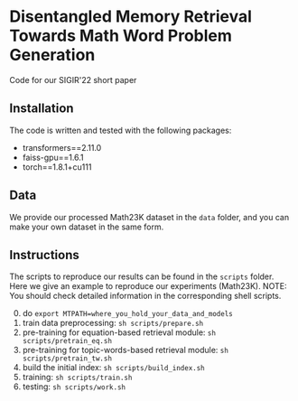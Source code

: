 # Disentangled Memory Retrieval Towards Math Word Problem Generation

Code for our SIGIR'22 short paper

## Installation 

The code is written and tested with the following packages:

- transformers==2.11.0
- faiss-gpu==1.6.1
- torch==1.8.1+cu111

## Data

We provide our processed Math23K dataset in the `data` folder, and you can make your own dataset in the same form.

## Instructions

The scripts to reproduce our results can be found in the `scripts` folder. Here we give an example to reproduce our experiments (Math23K). NOTE: You should check detailed information in the corresponding shell scripts.

0. do `export MTPATH=where_you_hold_your_data_and_models`
1. train data preprocessing: `sh scripts/prepare.sh` 
2. pre-training for equation-based retrieval module: `sh scripts/pretrain_eq.sh`
3. pre-training for topic-words-based retrieval module: `sh scripts/pretrain_tw.sh`
4. build the initial index: `sh scripts/build_index.sh`
5. training: `sh scripts/train.sh`
6. testing:   `sh scripts/work.sh `



## 
